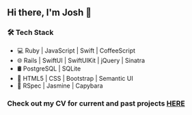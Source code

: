 ## Hi there, I'm Josh 👋

### 🛠 Tech Stack 
- 💻 Ruby | JavaScript | Swift | CoffeeScript
- 🌐 Rails | SwiftUI | SwiftUIKit | jQuery | Sinatra
- 🛢 PostgreSQL | SQLite
- 🎨 HTML5 | CSS | Bootstrap | Semantic UI
- 🔧 RSpec | Jasmine | Capybara

### Check out my CV for current and past projects [HERE](https://github.com/joshuaretallick/cv)

